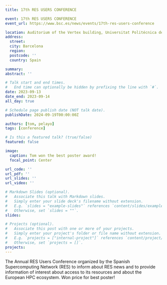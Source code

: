 ```yaml
---
title: 17th RES USERS CONFERENCE

event: 17th RES USERS CONFERENCE
event_url: https://www.bsc.es/news/events/17th-res-users-conference

location: Auditorium of the Vertex building, Universitat Politécnica de Catalunya
address:
  street:
  city: Barcelona
  region:
  postcode: ''
  country: Spain

summary: 
abstract: ''

# Talk start and end times.
#   End time can optionally be hidden by prefixing the line with `#`.
date: 2023-09-13
date_end: 2023-09-14
all_day: true

# Schedule page publish date (NOT talk date).
publishDate: 2024-09-19T00:00:00Z

authors: [tom, pelayo]
tags: [conference]

# Is this a featured talk? (true/false)
featured: false

image:
  caption: Tom won the best poster award!
  focal_point: Center

url_code: ''
url_pdf: ''
url_slides: ''
url_video: ''

# Markdown Slides (optional).
#   Associate this talk with Markdown slides.
#   Simply enter your slide deck's filename without extension.
#   E.g. `slides = "example-slides"` references `content/slides/example-slides.md`.
#   Otherwise, set `slides = ""`.
slides:

# Projects (optional).
#   Associate this post with one or more of your projects.
#   Simply enter your project's folder or file name without extension.
#   E.g. `projects = ["internal-project"]` references `content/project/deep-learning/index.md`.
#   Otherwise, set `projects = []`.
projects:
---
```


The Annual RES Users Conference organized by the Spanish Supercomputing Network (RES) to inform about RES news and to provide information of interest about access to its resources and about the European HPC ecosystem. Won price for best poster!
